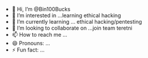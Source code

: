 - 👋 Hi, I’m @Bin100Bucks
- 👀 I’m interested in ...learning ethical hacking
- 🌱 I’m currently learning ... ethical hacking/pentesting
- 💞️ I’m looking to collaborate on ...join team teretni
- 📫 How to reach me ...
- 😄 Pronouns: ...
- ⚡ Fun fact: ...

<!---
Bin100Bucks/Bin100Bucks is a ✨ special ✨ repository because its `README.md` (this file) appears on your GitHub profile.
You can click the Preview link to take a look at your changes.
--->
